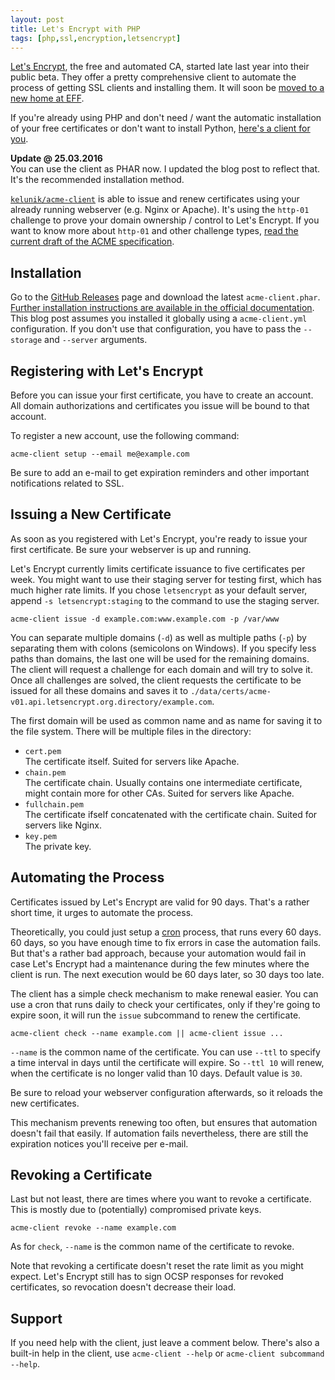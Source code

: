 ```yaml
---
layout: post
title: Let's Encrypt with PHP
tags: [php,ssl,encryption,letsencrypt]
---
```


[Let's Encrypt](https://letsencrypt.org/), the free and automated CA, started late last year into their public beta. They offer a pretty comprehensive client to automate the process of getting SSL clients and installing them. It will soon be [moved to a new home at EFF](https://letsencrypt.org/2016/03/09/le-client-new-home.html).

If you're already using PHP and don't need / want the automatic installation of your free certificates or don't want to install Python, [here's a client for you](https://github.com/kelunik/acme-client).

<div class="update">
<b>Update @ 25.03.2016</b><br>
You can use the client as PHAR now. I updated the blog post to reflect that.<br>It's the recommended installation method.
</div>

[`kelunik/acme-client`](https://github.com/kelunik/acme-client) is able to issue and renew certificates using your already running webserver (e.g. Nginx or Apache). It's using the `http-01` challenge to prove your domain ownership / control to Let's Encrypt. If you want to know more about `http-01` and other challenge types, [read the current draft of the ACME specification](https://ietf-wg-acme.github.io/acme/).

## Installation

Go to the [GitHub Releases](https://github.com/kelunik/acme-client/releases/latest) page and download the latest `acme-client.phar`. [Further installation instructions are available in the official documentation](https://github.com/kelunik/acme-client/blob/master/doc/installation.md#instructions). This blog post assumes you installed it globally using a `acme-client.yml` configuration. If you don't use that configuration, you have to pass the `--storage` and `--server` arguments.

## Registering with Let's Encrypt

Before you can issue your first certificate, you have to create an account. All domain authorizations and certificates you issue will be bound to that account.

To register a new account, use the following command:

```plain
acme-client setup --email me@example.com
```

Be sure to add an e-mail to get expiration reminders and other important notifications related to SSL.

## Issuing a New Certificate

As soon as you registered with Let's Encrypt, you're ready to issue your first certificate. Be sure your webserver is up and running.

Let's Encrypt currently limits certificate issuance to five certificates per week. You might want to use their staging server for testing first, which has much higher rate limits. If you chose `letsencrypt` as your default server, append `-s letsencrypt:staging` to the command to use the staging server.

```plain
acme-client issue -d example.com:www.example.com -p /var/www
```

You can separate multiple domains (`-d`) as well as multiple paths (`-p`) by separating them with colons (semicolons on Windows). If you specify less paths than domains, the last one will be used for the remaining domains. The client will request a challenge for each domain and will try to solve it. Once all challenges are solved, the client requests the certificate to be issued for all these domains and saves it to  `./data/certs/acme-v01.api.letsencrypt.org.directory/example.com`.

The first domain will be used as common name and as name for saving it to the file system. There will be multiple files in the directory:

 * `cert.pem`<br>The certificate itself. Suited for servers like Apache.
 * `chain.pem`<br>The certificate chain. Usually contains one intermediate certificate, might contain more for other CAs. Suited for servers like Apache.
 * `fullchain.pem`<br>The certificate ifself concatenated with the certificate chain. Suited for servers like Nginx.
 * `key.pem`<br>The private key.

## Automating the Process

Certificates issued by Let's Encrypt are valid for 90 days. That's a rather short time, it urges to automate the process.

Theoretically, you could just setup a [cron](https://en.wikipedia.org/wiki/Cron) process, that runs every 60 days. 60 days, so you have enough time to fix errors in case the automation fails. But that's a rather bad approach, because your automation would fail in case Let's Encrypt had a maintenance during the few minutes where the client is run. The next execution would be 60 days later, so 30 days too late.

The client has a simple check mechanism to make renewal easier. You can use a cron that runs daily to check your certificates, only if they're going to expire soon, it will run the `issue` subcommand to renew the certificate.

```plain
acme-client check --name example.com || acme-client issue ...
```

`--name` is the common name of the certificate. You can use `--ttl` to specify a time interval in days until the certificate will expire. So `--ttl 10` will renew, when the certificate is no longer valid than 10 days. Default value is `30`.

Be sure to reload your webserver configuration afterwards, so it reloads the new certificates.

This mechanism prevents renewing too often, but ensures that automation doesn't fail that easily. If automation fails nevertheless, there are still the expiration notices you'll receive per e-mail.

## Revoking a Certificate

Last but not least, there are times where you want to revoke a certificate. This is mostly due to (potentially) compromised private keys.

```plain
acme-client revoke --name example.com
```

As for `check`, `--name` is the common name of the certificate to revoke.

Note that revoking a certificate doesn't reset the rate limit as you might expect. Let's Encrypt still has to sign OCSP responses for revoked certificates, so revocation doesn't decrease their load.

## Support

If you need help with the client, just leave a comment below. There's also a built-in help in the client, use `acme-client --help` or `acme-client subcommand --help`.
